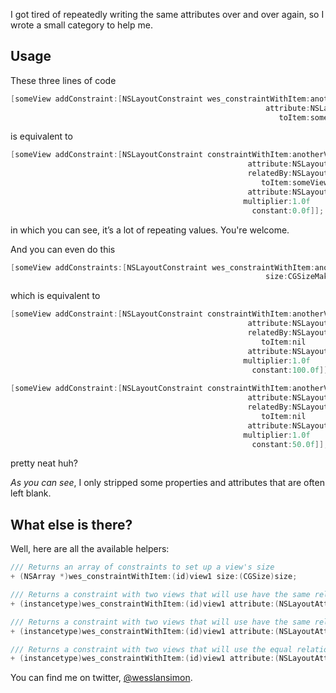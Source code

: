 I got tired of repeatedly writing the same attributes over and over again, so I wrote a small category to help me.

## Usage
These three lines of code
```Objective-C
[someView addConstraint:[NSLayoutConstraint wes_constraintWithItem:anotherView
                                                         attribute:NSLayoutAttributeWidth
                                                            toItem:someView]];
```
is equivalent to
```Objective-C
[someView addConstraint:[NSLayoutConstraint constraintWithItem:anotherView
                                                     attribute:NSLayoutAttributeWidth
                                                     relatedBy:NSLayoutRelationEqual
                                                        toItem:someView
                                                     attribute:NSLayoutAttributeWidth
                                                    multiplier:1.0f
                                                      constant:0.0f]];
```
in which you can see, it’s a lot of repeating values. You're welcome.

And you can even do this
```Objective-C
[someView addConstraints:[NSLayoutConstraint wes_constraintWithItem:anotherView
                                                         size:CGSizeMake(100, 50)]];
```
which is equivalent to
```Objective-C
[someView addConstraint:[NSLayoutConstraint constraintWithItem:anotherView
                                                     attribute:NSLayoutAttributeWidth
                                                     relatedBy:NSLayoutRelationEqual
                                                        toItem:nil
                                                     attribute:NSLayoutAttributeNotAnAttribute
                                                    multiplier:1.0f
                                                      constant:100.0f]];
                                                      
[someView addConstraint:[NSLayoutConstraint constraintWithItem:anotherView
                                                     attribute:NSLayoutAttributeHeight
                                                     relatedBy:NSLayoutRelationEqual
                                                        toItem:nil
                                                     attribute:NSLayoutAttributeNotAnAttribute
                                                    multiplier:1.0f
                                                      constant:50.0f]];
```
pretty neat huh?

*As you can see*, I only stripped some properties and attributes that are often left blank.

## What else is there?
Well, here are all the available helpers:
```Objective-C
/// Returns an array of constraints to set up a view's size
+ (NSArray *)wes_constraintWithItem:(id)view1 size:(CGSize)size;

/// Returns a constraint with two views that will use have the same relation with that specific attribute
+ (instancetype)wes_constraintWithItem:(id)view1 attribute:(NSLayoutAttribute)attr1 toItem:(id)view2;

/// Returns a constraint with two views that will use have the same relation with that specific attribute, however you can now set the constant
+ (instancetype)wes_constraintWithItem:(id)view1 attribute:(NSLayoutAttribute)attr1 toItem:(id)view2 constant:(CGFloat)c;

/// Returns a constraint with two views that will use the equal relation, however, you're free to set two different attributes and a constant
+ (instancetype)wes_constraintWithItem:(id)view1 attribute:(NSLayoutAttribute)attr1 toItem:(id)view2 attribute:(NSLayoutAttribute)attr2 constant:(CGFloat)c;
```

You can find me on twitter, [@wesslansimon](https://twitter.com/wesslansimon).
